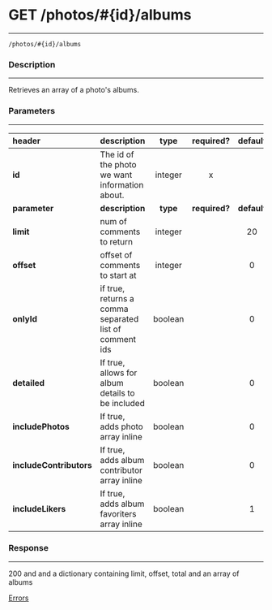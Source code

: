 # GET /photos/#{id}/albums  
***
`/photos/#{id}/albums`

### Description
***
Retrieves an array of a photo's albums.

### Parameters
***

|header| description| type |required? |default|
|:---------|:--------------|:----------:|:------------:|:------------:|
|**id**|The id of the photo we want information about.|integer|x||
|**parameter**| **description**| **type** |**required?** |**default**|
|**limit**|num of comments to return|integer||20|
|**offset**|offset of comments to start at|integer||0|
|**onlyId**|if true, returns a comma separated list of comment ids|boolean||0|
|**detailed**|If true, allows for album details to be included|boolean||0|
|**includePhotos**|If true, adds photo array inline|boolean||0|
|**includeContributors**|If true, adds album contributor array inline|boolean||0|
|**includeLikers**|If true, adds album favoriters array inline|boolean||1|

### Response
***


200 and and a dictionary containing limit, offset, total and an array of albums

[Errors](../../resources/errors.md#files)